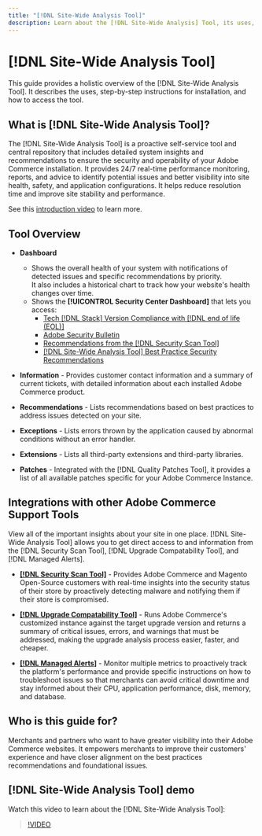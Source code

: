 ```yaml
---
title: "[!DNL Site-Wide Analysis Tool]"
description: Learn about the [!DNL Site-Wide Analysis] Tool, its uses, the installation process, and how to get access
---
```

# [!DNL Site-Wide Analysis Tool]

This guide provides a holistic overview of the [!DNL Site-Wide Analysis Tool]. It describes the uses, step-by-step instructions for installation, and how to access the tool.

## What is [!DNL Site-Wide Analysis Tool]? 

The [!DNL Site-Wide Analysis Tool] is a proactive self-service tool and central repository that includes detailed system insights and recommendations to ensure the security and operability of your Adobe Commerce installation. It provides 24/7 real-time performance monitoring, reports, and advice to identify potential issues and better visibility into site health, safety, and application configurations. It helps reduce resolution time and improve site stability and performance.

See this [introduction video](https://www.youtube.com/watch?v=KW2R8ki_RG4) to learn more.

## Tool Overview

- **Dashboard**
    - Shows the overall health of your system with notifications of detected issues and specific recommendations by priority.<br>
    It also includes a historical chart to track how your website's health changes over time.
    - Shows the **[!UICONTROL Security Center Dashboard]** that lets you access:
        - [Tech [!DNL Stack] Version Compliance with [!DNL end of life (EOL)]](https://experienceleague.adobe.com/docs/commerce-operations/installation-guide/system-requirements.html)
        - [Adobe Security Bulletin](https://helpx.adobe.com/security/security-bulletin.html)
        - [Recommendations from the [!DNL Security Scan Tool]](https://experienceleague.adobe.com/docs/commerce-admin/systems/security/security-scan.html)
        - [[!DNL Site-Wide Analysis Tool] Best Practice Security Recommendations](https://experienceleague.adobe.com/docs/commerce-operations/tools/site-wide-analysis-tool/recommendations.html)
        
- **Information** - Provides customer contact information and a summary of current tickets, with detailed information about each installed Adobe Commerce product.

- **Recommendations** - Lists recommendations based on best practices to address issues detected on your site.

- **Exceptions** - Lists errors thrown by the application caused by abnormal conditions without an error handler.

- **Extensions** - Lists all third-party extensions and third-party libraries.

- **Patches** - Integrated with the [!DNL Quality Patches Tool], it provides a list of all available patches specific for your Adobe Commerce Instance.

## Integrations with other Adobe Commerce Support Tools

View all of the important insights about your site in one place. [!DNL Site-Wide Analysis Tool] allows you to get direct access to and information from the [!DNL Security Scan Tool], [!DNL Upgrade Compatability Tool], and [!DNL Managed Alerts].

- [**[!DNL Security Scan Tool]**](https://docs.magento.com/user-guide/magento/security-scan.html) - Provides Adobe Commerce and Magento Open-Source customers with real-time insights into the security status of their store by proactively detecting malware and notifying them if their store is compromised.

- [**[!DNL Upgrade Compatability Tool]**](../../upgrade/upgrade-compatibility-tool/overview.md) - Runs Adobe Commerce's customized instance against the target upgrade version and returns a summary of critical issues, errors, and warnings that must be addressed, making the upgrade analysis process easier, faster, and cheaper.

- [**[!DNL Managed Alerts]**](https://support.magento.com/hc/en-us/sections/360010758472-Managed-alerts-for-Adobe-Commerce) - Monitor multiple metrics to proactively track the platform's performance and provide specific instructions on how to troubleshoot issues so that merchants can avoid critical downtime and stay informed about their CPU, application performance, disk, memory, and database.

## Who is this guide for?

Merchants and partners who want to have greater visibility into their Adobe Commerce websites. It empowers merchants to improve their customers' experience and have closer alignment on the best practices recommendations and foundational issues.

## [!DNL Site-Wide Analysis Tool] demo

Watch this video to learn about the [!DNL Site-Wide Analysis Tool]:

>[!VIDEO](https://video.tv.adobe.com/v/344001?quality=12)
